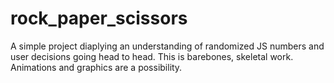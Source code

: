 # rock_paper_scissors

A simple project diaplying an understanding of randomized JS numbers and user decisions going head to head. This is barebones, skeletal work. Animations and graphics are a possibility. 